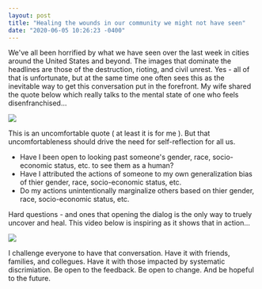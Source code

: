 ```yaml
---
layout: post
title: "Healing the wounds in our community we might not have seen"
date: "2020-06-05 10:26:23 -0400"
---
```


We've all been horrified by what we have seen over the last week in cities around the United States and beyond. The images that dominate the headlines are those of the destruction, rioting, and civil unrest. Yes - all of that is unfortunate, but at the same time one often sees this as the inevitable way to get this conversation put in the forefront. My wife shared the quote below which really talks to the mental state of one who feels disenfranchised...

![](https://i.pinimg.com/736x/0c/2e/40/0c2e40dc98bad22221a87eb1da4d4ae7.jpg)

This is an uncomfortable quote ( at least it is for me ). But that uncomfortableness should drive the need for self-reflection for all us.

- Have I been open to looking past someone's gender, race, socio-economic status, etc. to see them as a human?
- Have I attributed the actions of someone to my own generalization bias of thier gender, race, socio-economic status, etc.
- Do my actions unintentionally marginalize others based on thier gender, race, socio-economic status, etc.

Hard questions - and ones that opening the dialog is the only way to truely uncover and heal. This video below is inspiring as it shows that in action...

![](https://twitter.com/Carson_1994/status/1266934750687768579?s=20)

I challenge everyone to have that conversation. Have it with friends, families, and collegues. Have it with those impacted by systematic discrimiation. Be open to the feedback. Be open to change. And be hopeful to the future.

